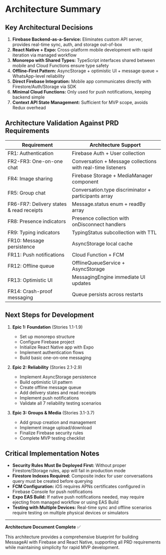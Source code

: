 # Architecture Summary

## Key Architectural Decisions

1. **Firebase Backend-as-a-Service:** Eliminates custom API server, provides real-time sync, auth, and storage out-of-box
2. **React Native + Expo:** Cross-platform mobile development with rapid iteration via managed workflow
3. **Monorepo with Shared Types:** TypeScript interfaces shared between mobile and Cloud Functions ensure type safety
4. **Offline-First Pattern:** AsyncStorage + optimistic UI + message queue = WhatsApp-level reliability
5. **Direct Firebase Integration:** Mobile app communicates directly with Firestore/Auth/Storage via SDK
6. **Minimal Cloud Functions:** Only used for push notifications, keeping backend simple
7. **Context API State Management:** Sufficient for MVP scope, avoids Redux overhead

## Architecture Validation Against PRD Requirements

| Requirement | Architecture Support |
|-------------|---------------------|
| FR1: Authentication | Firebase Auth + User collection |
| FR2-FR3: One-on-one chat | Conversation + Message collections with real-time listeners |
| FR4: Image sharing | Firebase Storage + MediaManager component |
| FR5: Group chat | Conversation.type discriminator + participants array |
| FR6-FR7: Delivery states & read receipts | Message.status enum + readBy array |
| FR8: Presence indicators | Presence collection with onDisconnect handlers |
| FR9: Typing indicators | TypingStatus subcollection with TTL |
| FR10: Message persistence | AsyncStorage local cache |
| FR11: Push notifications | Cloud Function + FCM |
| FR12: Offline queue | OfflineQueueService + AsyncStorage |
| FR13: Optimistic UI | MessagingEngine immediate UI updates |
| FR14: Crash-proof messaging | Queue persists across restarts |

## Next Steps for Development

1. **Epic 1: Foundation** (Stories 1.1-1.9)
   - Set up monorepo structure
   - Configure Firebase project
   - Initialize React Native app with Expo
   - Implement authentication flows
   - Build basic one-on-one messaging

2. **Epic 2: Reliability** (Stories 2.1-2.9)
   - Implement AsyncStorage persistence
   - Build optimistic UI pattern
   - Create offline message queue
   - Add delivery states and read receipts
   - Implement push notifications
   - Validate all 7 reliability testing scenarios

3. **Epic 3: Groups & Media** (Stories 3.1-3.7)
   - Add group creation and management
   - Implement image upload/download
   - Finalize Firebase security rules
   - Complete MVP testing checklist

## Critical Implementation Notes

- **Security Rules Must Be Deployed First:** Without proper Firestore/Storage rules, app will fail in production mode
- **Firestore Indexes Required:** Composite index for user conversations query must be created before querying
- **FCM Configuration:** iOS requires APNs certificates configured in Firebase Console for push notifications
- **Expo EAS Build:** If native push notifications needed, may require ejecting from managed workflow or using EAS Build
- **Testing with Multiple Devices:** Real-time sync and offline scenarios require testing on multiple physical devices or simulators

---

**Architecture Document Complete** ✅

This architecture provides a comprehensive blueprint for building MessageAI with Firebase and React Native, supporting all PRD requirements while maintaining simplicity for rapid MVP development.
